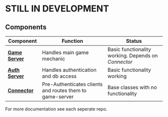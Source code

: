# STILL IN DEVELOPMENT
## Components
Component | Function | Status
--- | --- | ---
**[Game Server](https://github.com/Xenira/potato-game-server)** | Handles main game mechanic | Basic functionality working. Depends on *Connector*
**[Auth Server](https://github.com/Xenira/potato-auth-server)** | Handles authentication and db access | Basic functionality working
**[Connector](https://github.com/Xenira/potato-connector)** | Pre-Authenticates clients and routes them to game-server | Base classes with no functionality

For more documentation see each seperate repo.
